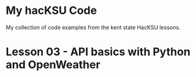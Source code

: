 # My hacKSU Code
 My collection of code examples from the kent state HacKSU lessons.


# Lesson 03 - API basics with Python and OpenWeather